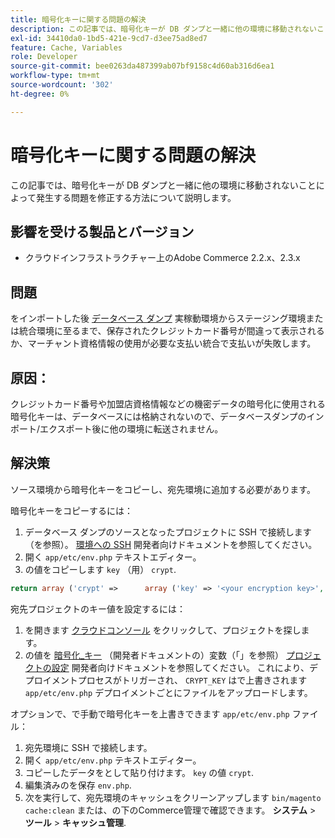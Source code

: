 ```yaml
---
title: 暗号化キーに関する問題の解決
description: この記事では、暗号化キーが DB ダンプと一緒に他の環境に移動されないことによって発生する問題を修正する方法について説明します。
exl-id: 34410da0-1bd5-421e-9cd7-d3ee75ad8ed7
feature: Cache, Variables
role: Developer
source-git-commit: bee0263da487399ab07bf9158c4d60ab316d6ea1
workflow-type: tm+mt
source-wordcount: '302'
ht-degree: 0%

---
```


# 暗号化キーに関する問題の解決

この記事では、暗号化キーが DB ダンプと一緒に他の環境に移動されないことによって発生する問題を修正する方法について説明します。

## 影響を受ける製品とバージョン

* クラウドインフラストラクチャー上のAdobe Commerce 2.2.x、2.3.x

## 問題

をインポートした後 [データベース ダンプ](/help/how-to/general/create-database-dump-on-cloud.md) 実稼動環境からステージング環境または統合環境に至るまで、保存されたクレジットカード番号が間違って表示されるか、マーチャント資格情報の使用が必要な支払い統合で支払いが失敗します。

## 原因：

クレジットカード番号や加盟店資格情報などの機密データの暗号化に使用される暗号化キーは、データベースには格納されないので、データベースダンプのインポート/エクスポート後に他の環境に転送されません。

## 解決策

ソース環境から暗号化キーをコピーし、宛先環境に追加する必要があります。

暗号化キーをコピーするには：

1. データベース ダンプのソースとなったプロジェクトに SSH で接続します（を参照）。 [環境への SSH](https://experienceleague.adobe.com/docs/commerce-cloud-service/user-guide/develop/secure-connections.html) 開発者向けドキュメントを参照してください。
1. 開く `app/etc/env.php` テキストエディター。
1. の値をコピーします `key` （用） `crypt`.

```php
return array ('crypt' =>      array ('key' => '<your encryption key>', ),);
```

宛先プロジェクトのキー値を設定するには：

1. を開きます [クラウドコンソール](https://console.adobecommerce.com) をクリックして、プロジェクトを探します。
1. の値を [暗号化\_キー](https://experienceleague.adobe.com/docs/commerce-cloud-service/user-guide/configure/env/stage/variables-deploy.html) （開発者ドキュメントの）変数（「」を参照） [プロジェクトの設定](https://experienceleague.adobe.com/docs/commerce-cloud-service/user-guide/project/overview.html) 開発者向けドキュメントを参照してください。 これにより、デプロイメントプロセスがトリガーされ、 `CRYPT_KEY` はで上書きされます `app/etc/env.php` デプロイメントごとにファイルをアップロードします。

オプションで、で手動で暗号化キーを上書きできます `app/etc/env.php` ファイル：

1. 宛先環境に SSH で接続します。
1. 開く `app/etc/env.php` テキストエディター。
1. コピーしたデータをとして貼り付けます。 `key` の値 `crypt`.
1. 編集済みのを保存 `env.php`.
1. 次を実行して、宛先環境のキャッシュをクリーンアップします `bin/magento cache:clean` または、の下のCommerce管理で確認できます。 **システム** > **ツール** > **キャッシュ管理**.
